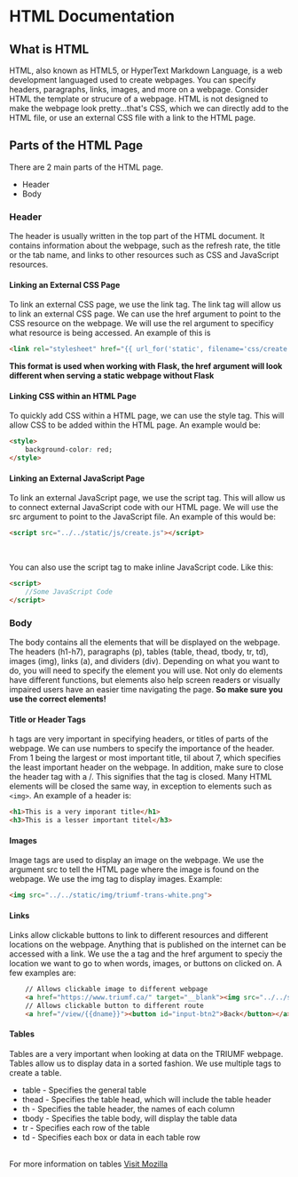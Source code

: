 # HTML Documentation

## What is HTML
HTML, also known as HTML5, or HyperText Markdown Language, is a web development languaged used to create webpages. You can specify headers, paragraphs, links, images, and more on a webpage. Consider HTML the template or strucure of a webpage. HTML is not designed to make the webpage look pretty...that's CSS, which we can directly add to the HTML file, or use an external CSS file with a link to the HTML page. 

## Parts of the HTML Page
There are 2 main parts of the HTML page. 
<ul>
    <li>Header</li>
    <li>Body</li>
</ul>

### Header
The header is usually written in the top part of the HTML document. It contains information about the webpage, such as the refresh rate, the title or the tab name, and links to other resources such as CSS and JavaScript resources. 
#### Linking an External CSS Page
To link an external CSS page, we use the link tag. The link tag will allow us to link an external CSS page. We can use the href argument to point to the CSS resource on the webpage. We will use the rel argument to specificy what resource is being accessed. An example of this is
```HTML
<link rel="stylesheet" href="{{ url_for('static', filename='css/create.css') }}">
```
<b><span>This format is used when working with Flask, the href argument will look different when serving a static webpage without Flask</span> </b>

#### Linking CSS within an HTML Page
To quickly add CSS within a HTML page, we can use the style tag. This will allow CSS to be added within the HTML page. An example would be:
```HTML
<style>
    background-color: red;
</style>
```

#### Linking an External JavaScript Page
To link an external JavaScript page, we use the script tag. This will allow us to connect external JavaScript code with our HTML page. We will use the src argument to point to the JavaScript file. An example of this would be:
```HTML
<script src="../../static/js/create.js"></script>
```
<br>

You can also use the script tag to make inline JavaScript code. Like this:
```HTML
<script>
    //Some JavaScript Code
</script>
```

### Body
The body contains all the elements that will be displayed on the webpage. The headers (h1-h7), paragraphs (p), tables (table, thead, tbody, tr, td), images (img), links (a), and dividers (div). Depending on what you want to do, you will need to specify the element you will use. Not only do elements have different functions, but elements also help screen readers or visually impaired users have an easier time navigating the page. <b>So make sure you use the correct elements!</b>

#### Title or Header Tags
h tags are very important in specifying headers, or titles of parts of the webpage. We can use numbers to specify the importance of the header. From 1 being the largest or most important title, til about 7, which specifies the least important header on the webpage. In addition, make sure to close the header tag with a /. This signifies that the tag is closed. Many HTML elements will be closed the same way, in exception to elements such as `<img>`. An example of a header is:
```HTML
<h1>This is a very imporant title</h1>
<h3>This is a lesser important titel</h3>
```

#### Images
Image tags are used to display an image on the webpage. We use the argument src to tell the HTML page where the image is found on the webpage. We use the img tag to display images. Example:
```HTML
<img src="../../static/img/triumf-trans-white.png">
```

#### Links
Links allow clickable buttons to link to different resources and different locations on the webpage. Anything that is published on the internet can be accessed with a link. We use the a tag and the href argument to speciy the location we want to go to when words, images, or buttons on clicked on. A few examples are:
```HTML
    // Allows clickable image to different webpage
    <a href="https://www.triumf.ca/" target="__blank"><img src="../../static/img/triumf-trans-white.png" id="logo"></a>
    // Allows clickable button to different route
    <a href="/view/{{dname}}"><button id="input-btn2">Back</button></a>
```

#### Tables
Tables are a very important when looking at data on the TRIUMF webpage. Tables allow us to display data in a sorted fashion. We use multiple tags to create a table.
<ul>
    <li>table - Specifies the general table</li>
    <li>thead - Specifies the table head, which will include the table header</li>
    <li>th - Specifies the table header, the names of each column</li>
    <li>tbody - Specifies the table body, will display the table data</li>
    <li>tr - Specifies each row of the table</li>
    <li>td - Specifies each box or data in each table row</li>
</ul>
<br>
For more information on tables <a href="https://developer.mozilla.org/en-US/docs/Learn/HTML/Tables/Basics">Visit Mozilla</a>
    

